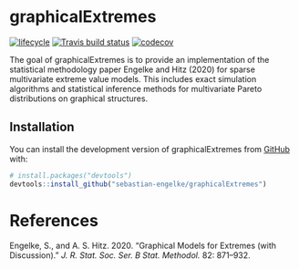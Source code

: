 
<!-- README.md is generated from README.Rmd. Please edit that file -->

# graphicalExtremes

<!-- badges: start -->

[![lifecycle](https://img.shields.io/badge/lifecycle-maturing-blue.svg)](https://www.tidyverse.org/lifecycle/#maturing)
[![Travis build
status](https://api.travis-ci.org/sebastian-engelke/graphicalExtremes.svg?branch=master)](https://travis-ci.org/sebastian-engelke/graphicalExtremes)
[![codecov](https://codecov.io/gh/sebastian-engelke/graphicalExtremes/branch/master/graph/badge.svg)](https://codecov.io/gh/sebastian-engelke/graphicalExtremes)
<!-- badges: end -->

The goal of graphicalExtremes is to provide an implementation of the
statistical methodology paper Engelke and Hitz (2020) for sparse
multivariate extreme value models. This includes exact simulation
algorithms and statistical inference methods for multivariate Pareto
distributions on graphical structures.

## Installation

<!-- You can install the released version of graphicalExtremes from [CRAN](https://CRAN.R-project.org) with: -->

<!-- ``` r -->

<!-- install.packages("graphicalExtremes") -->

<!-- ``` -->

You can install the development version of graphicalExtremes from
[GitHub](https://github.com/) with:

``` r
# install.packages("devtools")
devtools::install_github("sebastian-engelke/graphicalExtremes")
```

# References

<div id="refs" class="references">

<div id="ref-eng2019">

Engelke, S., and A. S. Hitz. 2020. “Graphical Models for Extremes (with
Discussion).” *J. R. Stat. Soc. Ser. B Stat. Methodol.* 82: 871–932.

</div>

</div>
